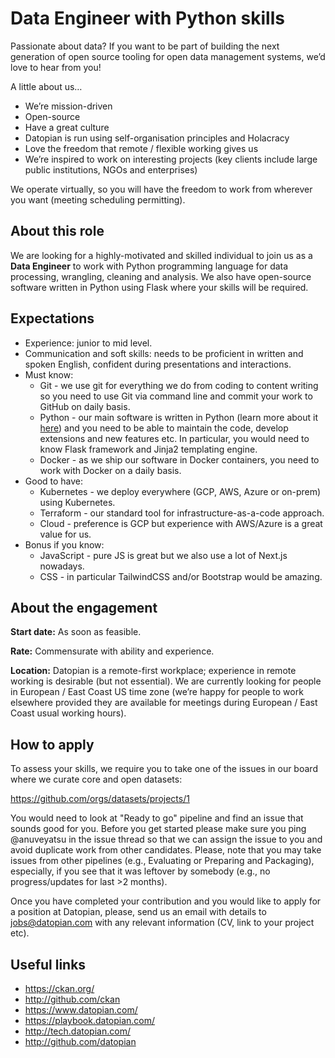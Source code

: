 # Data Engineer with Python skills

Passionate about data? If you want to be part of building the next generation of open source tooling for open data management systems, we’d love to hear from you!
 
A little about us… 
- We’re mission-driven 
- Open-source
- Have a great culture 
- Datopian is run using self-organisation principles and Holacracy
- Love the freedom that remote / flexible working gives us
- We’re inspired to work on interesting projects (key clients include large public institutions, NGOs and enterprises)

We operate virtually, so you will have the freedom to work from wherever you want (meeting scheduling permitting).

## About this role

We are looking for a highly-motivated and skilled individual to join us as a **Data Engineer** to work with Python programming language for data processing, wrangling, cleaning and analysis. We also have open-source software written in Python using Flask where your skills will be required.

## Expectations

- Experience: junior to mid level.
- Communication and soft skills: needs to be proficient in written and spoken English, confident during presentations and interactions.
- Must know:
  - Git - we use git for everything we do from coding to content writing so you need to use Git via command line and commit your work to GitHub on daily basis.
  - Python - our main software is written in Python (learn more about it [here](https://github.com/ckan/ckan)) and you need to be able to maintain the code, develop extensions and new features etc. In particular, you would need to know Flask framework and Jinja2 templating engine.
  - Docker - as we ship our software in Docker containers, you need to work with Docker on a daily basis.
- Good to have:
  - Kubernetes - we deploy everywhere (GCP, AWS, Azure or on-prem) using Kubernetes.
  - Terraform - our standard tool for infrastructure-as-a-code approach.
  - Cloud - preference is GCP but experience with AWS/Azure is a great value for us.
- Bonus if you know:
  - JavaScript - pure JS is great but we also use a lot of Next.js nowadays.
  - CSS - in particular TailwindCSS and/or Bootstrap would be amazing.

## About the engagement

**Start date:** As soon as feasible.

**Rate:** Commensurate with ability and experience.

**Location:** Datopian is a remote-first workplace; experience in remote working is desirable (but not essential). We are currently looking for people in European  / East Coast US time zone (we’re happy for people to work elsewhere provided they are available for meetings during European / East Coast usual working hours).

## How to apply

To assess your skills, we require you to take one of the issues in our board where we curate core and open datasets:

https://github.com/orgs/datasets/projects/1

You would need to look at "Ready to go" pipeline and find an issue that sounds good for you. Before you get started please make sure you ping @anuveyatsu in the issue thread so that we can assign the issue to you and avoid duplicate work from other candidates. Please, note that you may take issues from other pipelines (e.g., Evaluating or Preparing and Packaging), especially, if you see that it was leftover by somebody (e.g., no progress/updates for last >2 months).

Once you have completed your contribution and you would like to apply for a position at Datopian, please, send us an email with details to jobs@datopian.com with any relevant information (CV, link to your project etc).

## Useful links

- https://ckan.org/
- http://github.com/ckan
- https://www.datopian.com/
- https://playbook.datopian.com/
- http://tech.datopian.com/
- http://github.com/datopian
